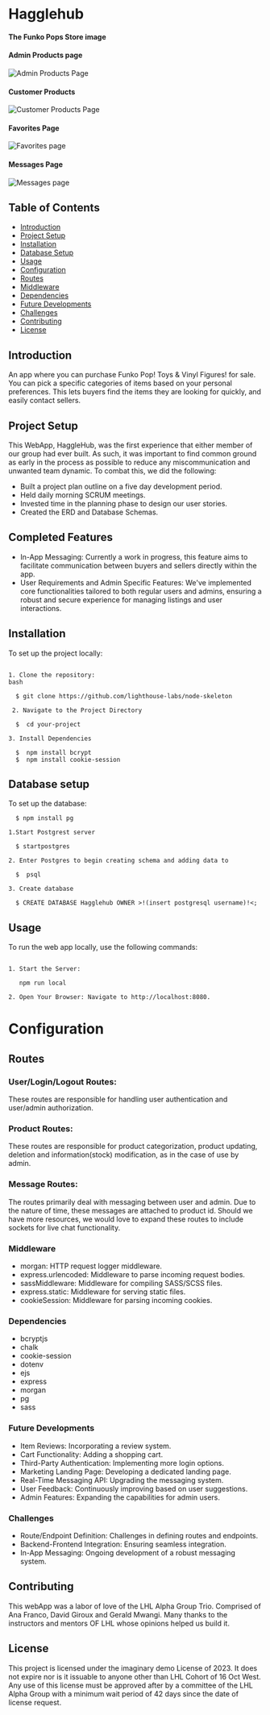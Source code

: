 # Hagglehub

#### The Funko Pops Store image

#### Admin Products page

![Admin Products Page](https://github.com/DavidGir/HaggleHub/blob/main/ScreenShots/Admin-Products%20page.png)
#### Customer Products

![Customer Products Page](https://github.com/DavidGir/HaggleHub/blob/main/ScreenShots/Customer%20Product-page.png)

#### Favorites Page

![Favorites page](https://github.com/DavidGir/HaggleHub/blob/main/ScreenShots/Favorites-page.png)

#### Messages Page

![Messages page](https://github.com/DavidGir/HaggleHub/blob/main/ScreenShots/Messages-page.png)


## Table of Contents
- [Introduction](#introduction)
- [Project Setup](#projectSetup)
- [Installation](#installation)
- [Database Setup](#databaseSetup)
- [Usage](#usage)
- [Configuration](#configuration)
- [Routes](#routes)
- [Middleware](#middleware)
- [Dependencies](#dependencies)
- [Future Developments](#futureDevelopments)
- [Challenges](#challenges)
- [Contributing](#contributing)
- [License](#license)

## Introduction

An app where you can purchase Funko Pop! Toys & Vinyl Figures! for sale. You can pick a specific categories of items based on your personal preferences. This lets buyers find the items they are looking for quickly, and easily contact sellers.

## Project Setup

This WebApp, HaggleHub, was the first experience that either member of our group had ever built. As such, it was important to find common ground as early in the process as possible to reduce any miscommunication and unwanted team dynamic. To combat this, we did the following:

- Built a project plan outline on a five day development period.
- Held daily morning SCRUM meetings. 
- Invested time in the planning phase to design our user stories.
- Created the ERD and Database Schemas.

## Completed Features

- In-App Messaging: Currently a work in progress, this feature aims to facilitate communication between buyers and sellers directly within the app.
- User Requirements and Admin Specific Features: We've implemented core functionalities tailored to both regular users and admins, ensuring a robust and secure experience for managing listings and user interactions.

## Installation

To set up the project locally:
```

1. Clone the repository:
bash

  $ git clone https://github.com/lighthouse-labs/node-skeleton
  
 2. Navigate to the Project Directory

  $  cd your-project

3. Install Dependencies

  $  npm install bcrypt
  $  npm install cookie-session

```
## Database setup
To set up the database:

```
  $ npm install pg

1.Start Postgrest server

  $ startpostgres

2. Enter Postgres to begin creating schema and adding data to 

  $  psql

3. Create database

  $ CREATE DATABASE Hagglehub OWNER >!(insert postgresql username)!<; 

```
## Usage

 To run the web app locally, use the following commands:
 ```

1. Start the Server:

    npm run local 

2. Open Your Browser: Navigate to http://localhost:8080.

```
# Configuration

## Routes
 ### User/Login/Logout Routes:
 These routes are responsible for handling user authentication and user/admin authorization.

  ### Product Routes:
 These routes are responsible for product categorization, product updating, deletion and information(stock) modification, as in the case of use by admin.

 ### Message Routes:
 The routes primarily deal with messaging between user and admin. Due to the nature of time, these messages are attached to product id. Should we have more resources, we would love to expand these routes to include sockets for live chat functionality.

### Middleware
 - morgan: HTTP request logger middleware.
 - express.urlencoded: Middleware to parse incoming request bodies.
 - sassMiddleware: Middleware for compiling SASS/SCSS files.
 - express.static: Middleware for serving static files.
 - cookieSession: Middleware for parsing incoming cookies.

### Dependencies
- bcryptjs
- chalk
- cookie-session
- dotenv
- ejs
- express
- morgan
- pg
- sass

### Future Developments

- Item Reviews: Incorporating a review system.
- Cart Functionality: Adding a shopping cart.
- Third-Party Authentication: Implementing more login options.
- Marketing Landing Page: Developing a dedicated landing page.
- Real-Time Messaging API: Upgrading the messaging system.
- User Feedback: Continuously improving based on user suggestions.
- Admin Features: Expanding the capabilities for admin users.

### Challenges
- Route/Endpoint Definition: Challenges in defining routes and endpoints.
- Backend-Frontend Integration: Ensuring seamless integration.
- In-App Messaging: Ongoing development of a robust messaging system.

## Contributing
This webApp was a labor of love of the LHL Alpha Group Trio. Comprised of Ana Franco, David Giroux and Gerald Mwangi. Many thanks to the instructors and mentors OF LHL whose opinions helped us build it.

## License
 This project is licensed under the imaginary demo License of 2023. It does not expire nor is it issuable to anyone other than LHL Cohort of 16 Oct West. Any use of this license must be approved after by a committee of the LHL Alpha Group with a minimum wait period of 42 days since the date of license request.

